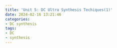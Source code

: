 ```yaml
---
title: 'Unit 5: DC Ultra Synthesis Techiques(1)'
date: 2024-02-16 13:21:46
categories:
- DC synthesis
tags:
- DC
- synthesis
---
```


